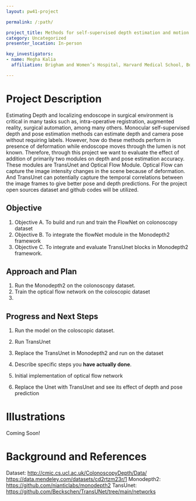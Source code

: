 ```yaml
---
layout: pw41-project

permalink: /:path/

project_title: Methods for self-supervised depth estimation and motion estimation in coloscopy under deformation
category: Uncategorized
presenter_location: In-person

key_investigators:
- name: Megha Kalia
  affiliation: Brigham and Women’s Hospital, Harvard Medical School, Boston, MA

---
```


# Project Description

Estimating Depth and localizing endoscope in surgical environment is critical in many tasks such as, intra-operative registration, augmented reality, surgical automation, among many others. Monocular self-supervised depth and pose estimation methods can estimate depth and camera pose without requiring labels. However, how do these methods perform in presence of deformation while endoscope moves through the lumen is not known. Therefore, through this project we want to evaluate the effect of addition of primarily two modules on depth and pose estimation accuracy. These modules are TransUnet and Optical Flow Module. Optical Flow can capture the image intensity changes in the scene because of deformation. And TransUnet can potentially capture the temporal correlations between the image frames to give better pose and depth predictions. For the project open sources dataset and github codes will be utilized.  


## Objective


1. Objective A. To build and run and train the FlowNet on colonoscopy dataset
1. Objective B. To integrate the flowNet module in the Monodepth2 framework
1. Objective C. To integrate and evaluate TransUnet blocks in Monodepth2 framework. 

## Approach and Plan


1. Run the Monodepth2 on the colonoscopy dataset. 
1. Train the optical flow network on the coloscopic dataset
1. 

## Progress and Next Steps

1. Run the model on the coloscopic dataset. 
2. Run TransUnet
3. Replace the TransUnet in Monodepth2 and run on the dataset

1. Describe specific steps you **have actually done**.
1. Initial implementation of optical flow network
1. Replace the Unet with TransUnet and see its effect of depth and pose prediction

# Illustrations

Coming Soon! 

# Background and References

Dataset: http://cmic.cs.ucl.ac.uk/ColonoscopyDepth/Data/
https://data.mendeley.com/datasets/cd2rtzm23r/1
Monodepth2: https://github.com/nianticlabs/monodepth2
TansUnet: https://github.com/Beckschen/TransUNet/tree/main/networks


